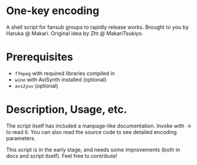 One-key encoding
===============

A shell script for fansub groups to rapidly release works.
Brought to you by Haruka @ Makari.
Original idea by Zht @ MakariTsukiyo.

# Prerequisites

- `ffmpeg` with required libraries compiled in
- `wine` with AviSynth installed (optional)
- `avs2yuv` (optional)

# Description, Usage, etc.

The script itself has included a manpage-like documentation. Invoke with `-h` to read it.
You can also read the source code to see detailed encoding parameters.

This script is in the early stage, and needs some improvements (both in docs and script itself).
Feel free to contribute!